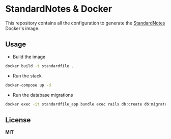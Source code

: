 # StandardNotes & Docker

This repository contains all the configuration to generate the [StandardNotes](https://github.com/standardfile/ruby-server) Docker's image.

## Usage

- Build the image

```sh
docker build -t standardfile .
```

- Run the stack

```sh
docker-compose up -d
```

- Run the database migrations

```sh
docker exec -it standardfile_app bundle exec rails db:create db:migrate
```

## License

**MIT**
